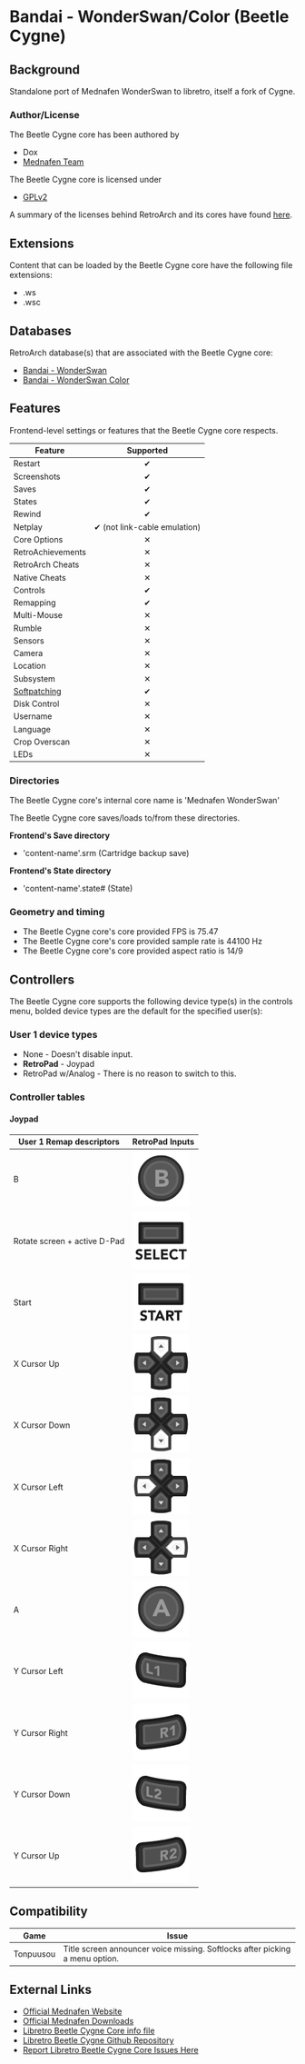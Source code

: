 # Bandai - WonderSwan/Color (Beetle Cygne)

## Background

Standalone port of Mednafen WonderSwan to libretro, itself a fork of Cygne. 

### Author/License

The Beetle Cygne core has been authored by

- Dox
- [Mednafen Team](https://mednafen.github.io/)

The Beetle Cygne core is licensed under

- [GPLv2](https://github.com/libretro/beetle-wswan-libretro/blob/master/COPYING)

A summary of the licenses behind RetroArch and its cores have found [here](https://docs.libretro.com/tech/licenses/).

## Extensions

Content that can be loaded by the Beetle Cygne core have the following file extensions:

- .ws
- .wsc

## Databases

RetroArch database(s) that are associated with the Beetle Cygne core:

- [Bandai - WonderSwan](https://github.com/libretro/libretro-database/blob/master/rdb/Bandai%20-%20WonderSwan.rdb)
- [Bandai - WonderSwan Color](https://github.com/libretro/libretro-database/blob/master/rdb/Bandai%20-%20WonderSwan%20Color.rdb)

## Features

Frontend-level settings or features that the Beetle Cygne core respects.

| Feature           | Supported |
|-------------------|:---------:|
| Restart           | ✔         |
| Screenshots       | ✔         |
| Saves             | ✔         |
| States            | ✔         |
| Rewind            | ✔         |
| Netplay           | ✔ (not link-cable emulation)         |
| Core Options      | ✕         |
| RetroAchievements | ✕         |
| RetroArch Cheats  | ✕         |
| Native Cheats     | ✕         |
| Controls          | ✔         |
| Remapping         | ✔         |
| Multi-Mouse       | ✕         |
| Rumble            | ✕         |
| Sensors           | ✕         |
| Camera            | ✕         |
| Location          | ✕         |
| Subsystem         | ✕         |
| [Softpatching](https://docs.libretro.com/guides/softpatching/) | ✔         |
| Disk Control      | ✕         |
| Username          | ✕         |
| Language          | ✕         |
| Crop Overscan     | ✕         |
| LEDs              | ✕         |

### Directories

The Beetle Cygne core's internal core name is 'Mednafen WonderSwan'

The Beetle Cygne core saves/loads to/from these directories.

**Frontend's Save directory**

- 'content-name'.srm (Cartridge backup save)

**Frontend's State directory**

- 'content-name'.state# (State)

### Geometry and timing

- The Beetle Cygne core's core provided FPS is 75.47
- The Beetle Cygne core's core provided sample rate is 44100 Hz
- The Beetle Cygne core's core provided aspect ratio is 14/9

## Controllers

The Beetle Cygne core supports the following device type(s) in the controls menu, bolded device types are the default for the specified user(s):

### User 1 device types

- None - Doesn't disable input.
- **RetroPad** - Joypad
- RetroPad w/Analog - There is no reason to switch to this.

### Controller tables

#### Joypad

| User 1 Remap descriptors     | RetroPad Inputs                           |
|------------------------------|-------------------------------------------|
| B                            | ![](images/RetroPad/Retro_B_Round.png)    |
| Rotate screen + active D-Pad | ![](images/RetroPad/Retro_Select.png)     |
| Start                        | ![](images/RetroPad/Retro_Start.png)      |
| X Cursor Up                  | ![](images/RetroPad/Retro_Dpad_Up.png)    |
| X Cursor Down                | ![](images/RetroPad/Retro_Dpad_Down.png)  |
| X Cursor Left                | ![](images/RetroPad/Retro_Dpad_Left.png)  |
| X Cursor Right               | ![](images/RetroPad/Retro_Dpad_Right.png) |
| A                            | ![](images/RetroPad/Retro_A_Round.png)    |
| Y Cursor Left                | ![](images/RetroPad/Retro_L1.png)         |
| Y Cursor Right               | ![](images/RetroPad/Retro_R1.png)         |
| Y Cursor Down                | ![](images/RetroPad/Retro_L2.png)         |
| Y Cursor Up                  | ![](images/RetroPad/Retro_R2.png)         |

## Compatibility

| Game      | Issue                                                                        |
|-----------|------------------------------------------------------------------------------|
| Tonpuusou | Title screen announcer voice missing. Softlocks after picking a menu option. |

## External Links

- [Official Mednafen Website](https://mednafen.github.io/)
- [Official Mednafen Downloads](https://mednafen.github.io/releases/)
- [Libretro Beetle Cygne Core info file](https://github.com/libretro/libretro-super/blob/master/dist/info/mednafen_wswan_libretro.info)
- [Libretro Beetle Cygne Github Repository](https://github.com/libretro/beetle-wswan-libretro)
- [Report Libretro Beetle Cygne Core Issues Here](https://github.com/libretro/beetle-wswan-libretro/issues)